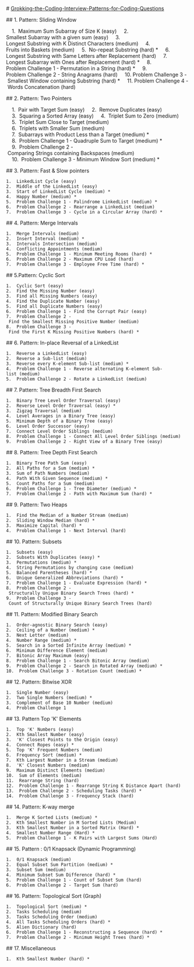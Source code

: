 # [Grokking-the-Coding-Interview-Patterns-for-Coding-Questions](https://www.educative.io/courses/grokking-the-coding-interview)

## 1. Pattern: Sliding Window

    1.  Maximum Sum Subarray of Size K (easy)
    2.  Smallest Subarray with a given sum (easy)
    3.  Longest Substring with K Distinct Characters (medium)
    4.  Fruits into Baskets (medium)
    5.  No-repeat Substring (hard) *
    6.  Longest Substring with Same Letters after Replacement (hard)
    7.  Longest Subarray with Ones after Replacement (hard) *
    8.  Problem Challenge 1 - Permutation in a String (hard) *
    9.  Problem Challenge 2 - String Anagrams (hard)
    10. Problem Challenge 3 - Smallest Window containing Substring (hard) *
    11. Problem Challenge 4 - Words Concatenation (hard) 

## 2. Pattern: Two Pointers

    1.  Pair with Target Sum (easy)
    2.  Remove Duplicates (easy)
    3.  Squaring a Sorted Array (easy)
    4.  Triplet Sum to Zero (medium)
    5.  Triplet Sum Close to Target (medium)
    6.  Triplets with Smaller Sum (medium)
    7.  Subarrays with Product Less than a Target (medium) *
    8.  Problem Challenge 1 - Quadruple Sum to Target (medium) *
    9.  Problem Challenge 2 - Comparing Strings containing Backspaces (medium)
    10.  Problem Challenge 3 - Minimum Window Sort (medium) *

## 3. Pattern: Fast & Slow pointers

    1.  LinkedList Cycle (easy)
    2.  Middle of the LinkedList (easy)
    3.  Start of LinkedList Cycle (medium) *
    4.  Happy Number (medium) * 
    5.  Problem Challenge 1 - Palindrome LinkedList (medium) *
    6.  Problem Challenge 2 - Rearrange a LinkedList (medium)
    7.  Problem Challenge 3 - Cycle in a Circular Array (hard) *

## 4. Pattern: Merge Intervals

    1.  Merge Intervals (medium)
    2.  Insert Interval (medium) *
    3.  Intervals Intersection (medium)
    4.  Conflicting Appointments (medium)
    5.  Problem Challenge 1 - Minimum Meeting Rooms (hard) *
    6.  Problem Challenge 2 - Maximum CPU Load (hard)
    7.  Problem Challenge 3 - Employee Free Time (hard) *

## 5.Pattern: Cyclic Sort

    1.  Cyclic Sort (easy)
    2.  Find the Missing Number (easy)
    3.  Find all Missing Numbers (easy)
    4.  Find the Duplicate Number (easy)
    5.  Find all Duplicate Numbers (easy)
    6.  Problem Challenge 1 - Find the Corrupt Pair (easy)
    7.  Problem Challenge 2 - Find the Smallest Missing Positive Number (medium)
    8.  Problem Challenge 3 - Find the First K Missing Positive Numbers (hard) *

## 6. Pattern: In-place Reversal of a LinkedList

    1.  Reverse a LinkedList (easy) 
    2.  Reverse a Sub-list (medium) 
    3.  Reverse every K-element Sub-list (medium) *
    4.  Problem Challenge 1 - Reverse alternating K-element Sub-list (medium)
    5.  Problem Challenge 2 - Rotate a LinkedList (medium)

## 7. Pattern: Tree Breadth First Search

    1.  Binary Tree Level Order Traversal (easy)
    2.  Reverse Level Order Traversal (easy) * 
    3.  Zigzag Traversal (medium)
    4.  Level Averages in a Binary Tree (easy)
    5.  Minimum Depth of a Binary Tree (easy) 
    6.  Level Order Successor (easy)
    7.  Connect Level Order Siblings (medium)
    8.  Problem Challenge 1 - Connect All Level Order Siblings (medium)
    9.  Problem Challenge 2 - Right View of a Binary Tree (easy) 

## 8. Pattern: Tree Depth First Search

    1.  Binary Tree Path Sum (easy)
    2.  All Paths for a Sum (medium) *
    3.  Sum of Path Numbers (medium)
    4.  Path With Given Sequence (medium) *
    5.  Count Paths for a Sum (medium)
    6.  Problem Challenge 1 - Tree Diameter (medium) *
    7.  Problem Challenge 2 - Path with Maximum Sum (hard) *

## 9. Pattern: Two Heaps

    1.  Find the Median of a Number Stream (medium) 
    2.  Sliding Window Median (hard) *
    3.  Maximize Capital (hard) * 
    4.  Problem Challenge 1 - Next Interval (hard) 

## 10. Pattern: Subsets

    1.  Subsets (easy)
    2.  Subsets With Duplicates (easy) *
    3.  Permutations (medium) *
    4.  String Permutations by changing case (medium)
    5.  Balanced Parentheses (hard) *
    6.  Unique Generalized Abbreviations (hard) * 
    7.  Problem Challenge 1 - Evaluate Expression (hard) *
    8.  Problem Challenge 2 - Structurally Unique Binary Search Trees (hard) *
    9.  Problem Challenge 3 - Count of Structurally Unique Binary Search Trees (hard)

## 11. Pattern: Modified Binary Search

    1.  Order-agnostic Binary Search (easy)
    2.  Ceiling of a Number (medium) *
    3.  Next Letter (medium)
    4.  Number Range (medium) *
    5.  Search in a Sorted Infinite Array (medium) *
    6.  Minimum Difference Element (medium)
    7.  Bitonic Array Maximum (easy)
    8.  Problem Challenge 1 - Search Bitonic Array (medium)
    9.  Problem Challenge 2 - Search in Rotated Array (medium) * 
    10.  Problem Challenge 3 - Rotation Count (medium) *

## 12. Pattern: Bitwise XOR

    1.  Single Number (easy)
    2.  Two Single Numbers (medium) *
    3.  Complement of Base 10 Number (medium)
    4.  Problem Challenge 1

## 13. Pattern Top 'K' Elements

    1.  Top 'K' Numbers (easy)
    2.  Kth Smallest Number (easy)
    3.  'K' Closest Points to the Origin (easy)
    4.  Connect Ropes (easy) *
    5.  Top 'K' Frequent Numbers (medium)
    6.  Frequency Sort (medium) *
    7.  Kth Largest Number in a Stream (medium)
    8.  'K' Closest Numbers (medium)
    9.  Maximum Distinct Elements (medium)
    10.  Sum of Elements (medium) 
    11.  Rearrange String (hard)
    12.  Problem Challenge 1 - Rearrange String K Distance Apart (hard) 
    13.  Problem Challenge 2 - Scheduling Tasks (hard) *
    14.  Problem Challenge 3 - Frequency Stack (hard) 

## 14. Pattern: K-way merge

    1.  Merge K Sorted Lists (medium) *
    2.  Kth Smallest Number in M Sorted Lists (Medium) 
    3.  Kth Smallest Number in a Sorted Matrix (Hard) *
    4.  Smallest Number Range (Hard) *
    5.  Problem Challenge 1 - K Pairs with Largest Sums (Hard) 

## 15. Pattern : 0/1 Knapsack (Dynamic Programming)

    1.  0/1 Knapsack (medium)
    2.  Equal Subset Sum Partition (medium) *
    3.  Subset Sum (medium)
    4.  Minimum Subset Sum Difference (hard) *
    5.  Problem Challenge 1 - Count of Subset Sum (hard) 
    6.  Problem Challenge 2 - Target Sum (hard) 

## 16. Pattern: Topological Sort (Graph)

    1.  Topological Sort (medium) *
    2.  Tasks Scheduling (medium)
    3.  Tasks Scheduling Order (medium)
    4.  All Tasks Scheduling Orders (hard) *
    5.  Alien Dictionary (hard) 
    6.  Problem Challenge 1 - Reconstructing a Sequence (hard) *
    7.  Problem Challenge 2 - Minimum Height Trees (hard) *

## 17. Miscellaneous

    1.  Kth Smallest Number (hard) *

